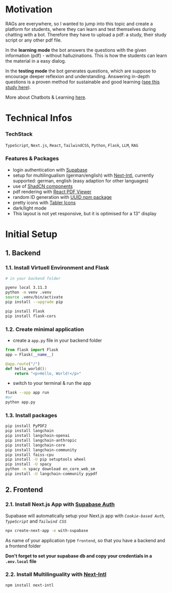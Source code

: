 # Motivation
RAGs are everywhere, so I wanted to jump into this topic and create a platform for students, where they can learn and test themselves during chatting with a bot. Therefore they have to upload a pdf: a study, their study script or any other pdf file. 

In the **learning mode** the bot answers the questions with the given information (pdf) - without halluzinations. This is how the students can learn the material in a easy dialog.

In the **testing mode** the bot generates questions, which are suppose to encourage deeper reflexion and understanding. Answering in-depth questions is a proven method for sustainable and good learning ([see this study here]()).

More about Chatbots & Learning [here](https://www.clearinghouse.edu.tum.de/lehrstrategien/chatbots-im-unterricht-welche-lernergebnisse-werden-unterstuetzt/).

# Technical Infos
### TechStack

`TypeScript`, `Next.js`, `React`, `TailwindCSS`, `Python`, `Flask`, `LLM`, `RAG`

### Features & Packages
- login authentication with [Supabase](https://supabase.com/)
- setup for multilingualism (german/english) with [Next-Intl](https://next-intl.dev/), currently supported: german, english (easy adaption for other languages)
- use of [ShadCN components](https://ui.shadcn.com/)
- pdf rendering with [React PDF Viewer](https://react-pdf-viewer.dev/)
- random ID generation with [UUID npm package](https://www.npmjs.com/package/uuid)
- pretty icons with [Tabler Icons](https://tabler.io/icons)
- dark/light mode
- This layout is not yet responsive, but it is optimised for a 13" display


# Initial Setup

## 1. Backend

### 1.1. Install Virtuell Environment and Flask

```bash 
# in your backend folder

pyenv local 3.11.3
python -m venv .venv
source .venv/bin/activate
pip install --upgrade pip

pip install Flask
pip install flask-cors
```

### 1.2. Create minimal application
- create a `app.py` file in your backend folder

```python 
from flask import Flask
app = Flask(__name__)

@app.route("/")
def hello_world():
    return "<p>Hello, World!</p>"
```
- switch to your terminal & run the app
```bash
flask --app app run
#or
python app.py
```

### 1.3. Install packages

```bash
pip install PyPDF2
pip install langchain
pip install langchain-openai
pip install langchain-anthropic
pip install langchain-core
pip install langchain-community
pip install faiss-cpu
pip install -U pip setuptools wheel
pip install -U spacy
python -m spacy download en_core_web_sm
pip install -U langchain-community pypdf
```


## 2. Frontend

### 2.1. Install Next.js App with [Supabase Auth](https://supabase.com/docs/guides/auth/quickstarts/nextjs)

Supabase will automatically setup your Next.js app with _`Cookie-based Auth`, `TypeScript`_ and _`Tailwind CSS`_

```bash
npx create-next-app -e with-supabase
```
As name of your application type `frontend`, so that you have a backend and a frontend folder

__Don't forget to set your supabase db and copy your credentials in a `.env.local` file__

### 2.2. Install Multilinguality with [Next-Intl](https://next-intl.dev/docs/getting-started/app-router/with-i18n-routing)

```bash
npm install next-intl
```


 


